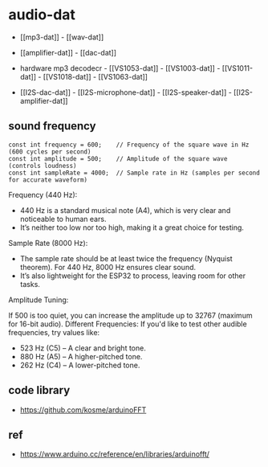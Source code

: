 
# audio-dat

- [[mp3-dat]] - [[wav-dat]]

- [[amplifier-dat]] - [[dac-dat]]

- hardware mp3 decodecr - [[VS1053-dat]] - [[VS1003-dat]] - [[VS1011-dat]] - [[VS1018-dat]] - [[VS1063-dat]]

- [[I2S-dac-dat]] - [[I2S-microphone-dat]] - [[I2S-speaker-dat]] - [[I2S-amplifier-dat]]

## sound frequency 

    const int frequency = 600;    // Frequency of the square wave in Hz (600 cycles per second)
    const int amplitude = 500;    // Amplitude of the square wave (controls loudness)
    const int sampleRate = 4000;  // Sample rate in Hz (samples per second for accurate waveform)

Frequency (440 Hz):

- 440 Hz is a standard musical note (A4), which is very clear and noticeable to human ears.
- It’s neither too low nor too high, making it a great choice for testing.

Sample Rate (8000 Hz):

- The sample rate should be at least twice the frequency (Nyquist theorem). For 440 Hz, 8000 Hz ensures clear sound.
- It’s also lightweight for the ESP32 to process, leaving room for other tasks.


Amplitude Tuning: 

If 500 is too quiet, you can increase the amplitude up to 32767 (maximum for 16-bit audio).
Different Frequencies: If you'd like to test other audible frequencies, try values like:

- 523 Hz (C5) – A clear and bright tone.
- 880 Hz (A5) – A higher-pitched tone.
- 262 Hz (C4) – A lower-pitched tone.




## code library 

- https://github.com/kosme/arduinoFFT


## ref 


- https://www.arduino.cc/reference/en/libraries/arduinofft/
